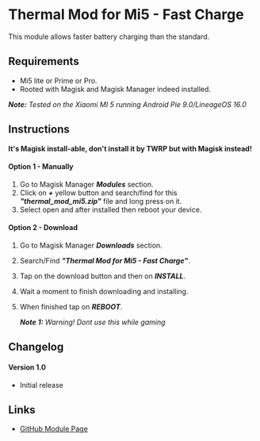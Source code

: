 # Thermal Mod for Mi5 - Fast Charge
This module allows faster battery charging than the standard.
   
## Requirements
- Mi5 lite or Prime or Pro.
- Rooted with Magisk and Magisk Manager indeed installed.

*__Note:__ Tested on the Xiaomi MI 5 running Android Pie 9.0/LineageOS 16.0*

## Instructions
__It's Magisk install-able, don't install it by TWRP but with Magisk instead!__

#### Option 1 - Manually
1. Go to Magisk Manager **_Modules_** section.
2. Click on **_+_** yellow button and search/find for this **_"thermal_mod_mi5.zip"_** file and long press on it.
3. Select open and after installed then reboot your device.

#### Option 2 - Download
1. Go to Magisk Manager **_Downloads_** section.
2. Search/Find **_"Thermal Mod for Mi5 - Fast Charge"_**.
3. Tap on the download button and then on **_INSTALL_**.
4. Wait a moment to finish downloading and installing.
5. When finished tap on **_REBOOT_**.

   *__Note 1:__ Warning! Dont use this while gaming*  
   
## Changelog
#### Version 1.0
- Initial release

## Links
- [GitHub Module Page](https://github.com/Magisk-Modules-Repo/thermal_mod_mi5)
